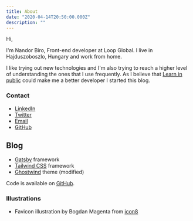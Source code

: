 ```yaml
---
title: About
date: "2020-04-14T20:50:00.000Z"
description: ""
---
```


Hi,

I'm Nandor Biro, Front-end developer at Loop Global. I live in Hajduszoboszlo, Hungary and work from home. 

I like trying out new technologies and I'm also trying to reach a higher level of understanding the ones that I use frequently.
As I believe that [Learn in public](https://www.swyx.io/speaking/learn-in-public-nyc) could make me a better developer I started this blog.

### Contact

* [LinkedIn](https://www.linkedin.com/in/nandorbiro/)
* [Twitter](https://twitter.com/nanditoDev)
* [Email](mailto:info@nandito.info)
* [GitHub](https://github.com/nandito)

## Blog

* [Gatsby](https://www.gatsbyjs.org/) framework
* [Tailwind CSS](https://tailwindcss.com/) framework
* [Ghostwind](https://github.com/tailwindtoolbox/Ghostwind) theme (modified)

Code is available on [GitHub](https://github.com/nandito/nandito-info).

### Illustrations

* Favicon illustration by Bogdan Magenta from [icon8](https://icons8.com/ouch/illustration/mirage-message-sent)
